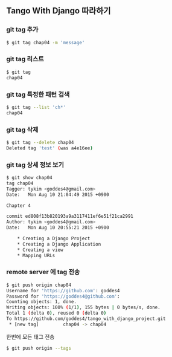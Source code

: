 ## Tango With Django 따라하기

### git tag 추가
```sh
$ git tag chap04 -m 'message'
```

### git tag 리스트
```sh
$ git tag
chap04
```

### git tag 특정한 패턴 검색
```sh
$ git tag --list 'ch*'
chap04
```

### git tag 삭제
```sh
$ git tag --delete chap04
Deleted tag 'test' (was a4e16ee)
```

### git tag 상세 정보 보기
```sh
$ git show chap04
tag chap04
Tagger: tykim <goddes4@gmail.com>
Date:   Mon Aug 10 21:04:49 2015 +0900

Chapter 4

commit ed808f13b820193a9a3117411ef6e51f21ca2991
Author: tykim <goddes4@gmail.com>
Date:   Mon Aug 10 20:55:21 2015 +0900

    * Creating a Django Project
    * Creating a Django Application
    * Creating a view
    * Mapping URLs
```

### remote server 에 tag 전송
```sh
$ git push origin chap04
Username for 'https://github.com': goddes4
Password for 'https://goddes4@github.com':
Counting objects: 1, done.
Writing objects: 100% (1/1), 155 bytes | 0 bytes/s, done.
Total 1 (delta 0), reused 0 (delta 0)
To https://github.com/goddes4/tango_with_django_project.git
 * [new tag]         chap04 -> chap04
```

한번에 모든 태그 전송
```sh
$ git push origin --tags
```
